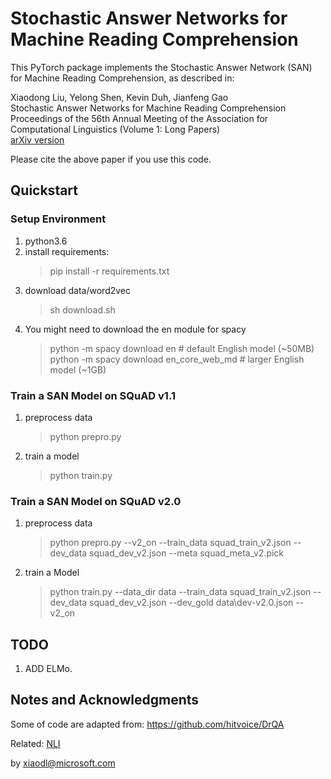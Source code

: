 # Stochastic Answer Networks for Machine Reading Comprehension

This PyTorch package implements the Stochastic Answer Network (SAN) for Machine Reading Comprehension, as described in:

Xiaodong Liu, Yelong Shen, Kevin Duh, Jianfeng Gao<br/>
Stochastic Answer Networks for Machine Reading Comprehension</br>
Proceedings of the 56th Annual Meeting of the Association for Computational Linguistics (Volume 1: Long Papers)<br/>
[arXiv version](https://arxiv.org/abs/1712.03556)

Please cite the above paper if you use this code. 

## Quickstart 

### Setup Environment
1. python3.6
2. install requirements:
   > pip install -r requirements.txt
3. download data/word2vec 
   > sh download.sh
4. You might need to download the en module for spacy
   > python -m spacy download en              # default English model (~50MB) <br/>
   > python -m spacy download en_core_web_md  # larger English model (~1GB)

### Train a SAN Model on SQuAD v1.1
1. preprocess data
   > python prepro.py
2. train a model
   > python train.py

### Train a SAN Model on SQuAD v2.0
1. preprocess data
   > python prepro.py --v2_on --train_data squad_train_v2.json --dev_data squad_dev_v2.json --meta squad_meta_v2.pick
2. train a Model
   > python train.py --data_dir data --train_data squad_train_v2.json --dev_data squad_dev_v2.json --dev_gold data\dev-v2.0.json --v2_on

## TODO
1. ADD ELMo.

## Notes and Acknowledgments
Some of code are adapted from: https://github.com/hitvoice/DrQA

Related: <a href="https://arxiv.org/abs/1804.07888">NLI</a>

by
xiaodl@microsoft.com


